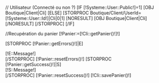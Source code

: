 // Utilisateur (Connecté ou non ?)
[IF [!Systeme::User::Public!]=1]
	[OBJ Boutique|Client|Cli]
[ELSE]
	[STORPROC Boutique/Client/UserId=[!Systeme::User::Id!]|Cli|0|1]
		[NORESULT]
			[OBJ Boutique|Client|Cli]
		[/NORESULT]
	[/STORPROC]
[/IF]

//Recupération du panier
[!Panier:=[!Cli::getPanier()!]!]


[STORPROC [!Panier::getErrors()!]|E]
	<div class="alert alert-danger">[!E::Message!]</div>
[/STORPROC]
[!Panier::resetErrors()!]
[STORPROC [!Panier::getSuccess()!]|S]
	<div class="alert alert-success">[!S::Message!]</div>
[/STORPROC]
[!Panier::resetSuccess()!]
[!Cli::savePanier()!]

